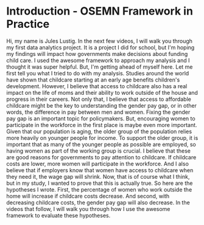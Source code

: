 # Introduction - OSEMN Framework in Practice

Hi, my name is Jules Lustig. In the next few videos, I will walk you through my first data analytics project. It is a project I did for school, but I'm hoping my findings will impact how governments make decisions about funding child care. I used the awesome framework to approach my analysis and I thought it was super helpful. But, I'm getting ahead of myself here. Let me first tell you what I tried to do with my analysis. Studies around the world have shown that childcare starting at an early age benefits children's development. However, I believe that access to childcare also has a real impact on the life of moms and their ability to work outside of the house and progress in their careers. Not only that, I believe that access to affordable childcare might be the key to understanding the gender pay gap, or in other words, the difference in pay between men and women. Fixing the gender pay gap is an important topic for policymakers. But, encouraging women to participate in the workforce in the first place is maybe even more important. Given that our population is aging, the older group of the population relies more heavily on younger people for income. To support the older group, it is important that as many of the younger people as possible are employed, so having women as part of the working group is crucial. I believe that these are good reasons for governments to pay attention to childcare. If childcare costs are lower, more women will participate in the workforce. And I also believe that if employers know that women have access to childcare when they need it, the wage gap will shrink. Now, that is of course what I think, but in my study, I wanted to prove that this is actually true. So here are the hypotheses I wrote. First, the percentage of women who work outside the home will increase if childcare costs decrease. And second, with decreasing childcare costs, the gender pay gap will also decrease. In the videos that follow, I will walk you through how I use the awesome framework to evaluate these hypotheses.